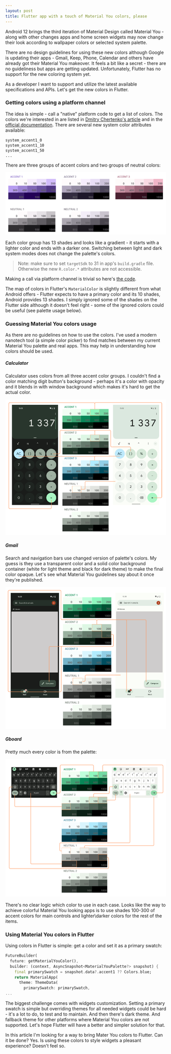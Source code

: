 ```yaml
---
layout: post
title: Flutter app with a touch of Material You colors, please
---
```


Android 12 brings the third iteration of Material Design called Material You - along with other changes apps and home screen widgets may now change their look according to wallpaper colors or selected system palette.

There are no design guidelines for using these new colors although Google is updating their apps - Gmail, Keep, Phone, Calendar and others have already got their Material You makeover. It feels a bit like a secret - there are no guideliness but apps are getting updated. Unfortunately, Flutter has no support for the new coloring system yet.

As a developer I want to support and utilize the latest available specifications and APIs. Let's get the new colors in Flutter.

### Getting colors using a platform channel

The idea is simple - call a "native" platform code to get a list of colors. The colors we're interested in are listed in [Dmitry Chertenko's article](https://medium.com/@xch3dx/using-material-you-in-your-app-15ec982eecb4) and in the [official documentation](https://developer.android.com/reference/android/R.color.html#system_accent1_0). There are several new system color attributes available:

```
system_accent1_0
system_accent1_10
system_accent1_50
...
```

There are three groups of accent colors and two groups of neutral colors:

![](/assets/flutter-material-you-colors/palette.png)

Each color group has 13 shades and looks like a gradient - it starts with a lighter color and ends with a darker one. Switching between light and dark system modes does not change the palette's colors.

> Note: make sure to set `targetSdk` to 31 in app's `build.gradle` file. Otherwise the new `R.color.*` attributes are not accessible.

Making a call via platform channel is trivial so here's [the code](https://gist.github.com/aednlaxer/1cc2c70a2e8d5b08881b31082a624415).

The map of colors in Flutter's `MaterialColor` is slightly different from what Android offers - Flutter expects to have a primary color and its 10 shades, Android provides 13 shades. I simply ignored some of the shades on the Flutter side although it doesn't feel right - some of the ignored colors could be useful (see palette usage below).

### Guessing Material You colors usage

As there are no guidelines on how to use the colors. I've used a modern nanotech tool (a simple color picker) to find matches between my current Material You palette and real apps. This may help in understanding how colors should be used.

##### Calculator

Calculator uses colors from all three accent color groups. I couldn't find a color matching digit button's background - perhaps it's a color with opacity and it blends in with window background which makes it's hard to get the actual color.

![](/assets/flutter-material-you-colors/calculator.png)

##### Gmail

Search and navigation bars use changed version of palette's colors. My guess is they use a transparent color and a solid color background container (white for light theme and black for dark theme) to make the final color opaque. Let's see what Material You guidelines say about it once they're published.

![](/assets/flutter-material-you-colors/mail.png)

##### Gboard

Pretty much every color is from the palette:

![](/assets/flutter-material-you-colors/keyboard.png)

There's no clear logic which color to use in each case. Looks like the way to achieve colorful Material You looking apps is to use shades 100-300 of accent colors for main controls and lighter\darker colors for the rest of the items.

### Using Material You colors in Flutter

Using colors in Flutter is simple: get a color and set it as a primary swatch:

```dart
FutureBuilder(
  future: getMaterialYouColor(),
  builder: (context, AsyncSnapshot<MaterialYouPalette?> snapshot) {
    final primarySwatch = snapshot.data?.accent1 ?? Colors.blue;
	return MaterialApp(
	  theme: ThemeData(
	    primarySwatch: primarySwatch,
...
```

The biggest challenge comes with widgets customization. Setting a primary swatch is simple but overriding themes for all needed widgets could be hard - it's a lot to do, to test and to maintain. And then there's dark theme. And fallback theme for other platforms where Material You colors are not supported. Let's hope Flutter will have a better and simpler solution for that.

In this article I'm looking for a way to bring Mater You colors to Flutter. Can it be done? Yes. Is using these colors to style widgets a pleasant experience? Doesn't feel so.
